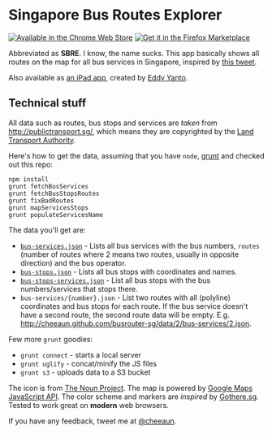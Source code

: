 Singapore Bus Routes Explorer
=============================

[![Available in the Chrome Web Store](https://developer.chrome.com/webstore/images/ChromeWebStore_BadgeWBorder_v2_206x58.png)](https://chrome.google.com/webstore/detail/singapore-bus-routes-expl/kmoebclbglclobmahimdaniikogclifn) [![Get it in the Firefox Marketplace](https://assets.mozillalabs.com/Projects/Firefox%20Marketplace/Badges/firefox-marketplace_badge-orange_172x60.png)](https://marketplace.firefox.com/app/singapore-bus-routes-explor/)

Abbreviated as **SBRE**. I know, the name sucks. This app basically shows all routes on the map for all bus services in Singapore, inspired by [this tweet](https://twitter.com/mengwong/status/155511398653362177).

Also available as [an iPad app](https://itunes.apple.com/us/app/sgbusrouter/id650227641?ls=1&mt=8), created by [Eddy Yanto](http://eddyyanto.com/).

Technical stuff
---

All data such as routes, bus stops and services are *taken* from <http://publictransport.sg/>, which means they are copyrighted by the [Land Transport Authority](http://www.lta.gov.sg/).

Here's how to get the data, assuming that you have `node`, [grunt](http://gruntjs.com/) and checked out this repo:

	npm install
	grunt fetchBusServices
	grunt fetchBusStopsRoutes
	grunt fixBadRoutes
	grunt mapServicesStops
	grunt populateServicesName

The data you'll get are:

- [`bus-services.json`](http://cheeaun.github.com/busrouter-sg/data/2/bus-services.json) - Lists all bus services with the bus numbers, `routes` (number of routes where 2 means two routes, usually in opposite direction) and the bus operator.
- [`bus-stops.json`](http://cheeaun.github.com/busrouter-sg/data/2/bus-stops.json) - Lists all bus stops with coordinates and names.
- [`bus-stops-services.json`](http://cheeaun.github.com/busrouter-sg/data/2/bus-stops-services.json) - List all bus stops with the bus numbers/services that stops there.
- `bus-services/{number}.json` - List two routes with all (polyline) coordinates and bus stops for each route. If the bus service doesn't have a second route, the second route data will be empty. E.g. <http://cheeaun.github.com/busrouter-sg/data/2/bus-services/2.json>.

Few more `grunt` goodies:

- `grunt connect` - starts a local server
- `grunt uglify` - concat/minify the JS files
- `grunt s3` - uploads data to a S3 bucket

The icon is from [The Noun Project](http://thenounproject.com/noun/bus/#icon-No97). The map is powered by [Google Maps JavaScript API](http://code.google.com/apis/maps/documentation/javascript/). The color scheme and markers are *inspired* by [Gothere.sg](http://gothere.sg/). Tested to work great on **modern** web browsers.

If you have any feedback, tweet me at [@cheeaun](http://twitter.com/cheeaun).